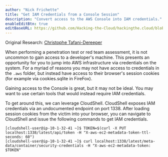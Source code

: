 ```yaml
---
author: "Nick Frichette"
title: "Get IAM Credentials from a Console Session"
description: "Convert access to the AWS Console into IAM credentials."
enableEditBtn: true
editBaseURL: https://github.com/Hacking-the-Cloud/hackingthe.cloud/blob/main/content
---
```

Original Research: [Christophe Tafani-Dereeper](https://blog.christophetd.fr/retrieving-aws-security-credentials-from-the-aws-console/?utm_source=pocket_mylist)

When performing a penetration test or red team assessment, it is not uncommon to gain access to a developer's machine. This presents an opportunity for you to jump into AWS infrastructure via credentials on the system. For a myriad of reasons you may not have access to credentials in the `.aws` folder, but instead have access to their browser's session cookies (for example via cookies.sqlite in FireFox).

Gaining access to the Console is great, but it may not be ideal. You may want to use certain tools that would instead require IAM credentials.

To get around this, we can leverage CloudShell. CloudShell exposes IAM credentials via an undocumented endpoint on port 1338. After loading session cookies from the victim into your browser, you can navigate to CloudShell and issue the following commands to get IAM credentials.

```
[cloudshell-user@ip-10-1-32-41 ~]$ TOKEN=$(curl -X PUT localhost:1338/latest/api/token -H "X-aws-ec2-metadata-token-ttl-seconds: 60")
[cloudshell-user@ip-10-1-32-41 ~]$ curl localhost:1338/latest/meta-data/container/security-credentials -H "X-aws-ec2-metadata-token: $TOKEN"
```
